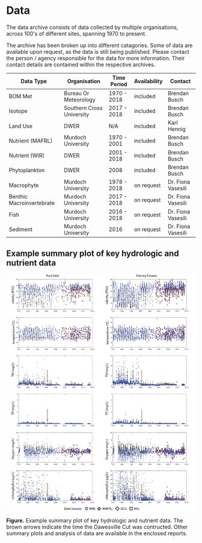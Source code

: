 # Data

The data archive consists of data collected by multiple organisations, across 100's of different sites, spanning 1970 to present.

The archive has been broken up into different catagories. Some of data are available upon request, as the data is still being published. Please contact the person / agency responsible for the data for more information. Their contact details are contained within the respective archives.

| Data Type                 | Organisation              | Time Period | Availability | Contact            |
| ------------------------- | ------------------------- | ----------- | ------------ | ------------------ |
| BOM Met                   | Bureau Or Meteorology     | 1970 - 2018 | included     | Brendan Busch      |
| Isotope                   | Southern Cross University | 2017 - 2018 | included     | Brendan Busch      |
| Land Use                  | DWER                      | N/A         | included     | Karl Hennig        |
| Nutrient (MAFRL)          | Murdoch University        | 1970 - 2001 | included     | Brendan Busch      |
| Nutrient (WIR)            | DWER                      | 2001 - 2018 | included     | Brendan Busch      |
| Phytoplankton             | DWER                      | 2008        | included     | Brendan Busch      |
| Macrophyte                | Murdoch University        | 1978 - 2018 | on request   | Dr. Fiona Vasesili |
| Benthic Macroinvertebrate | Murdoch University        | 2017 - 2018 | on request   | Dr. Fiona Vasesili |
| Fish                      | Murdoch University        | 2016 - 2018 | on request   | Dr. Fiona Vasesili |
| Sediment                  | Murdoch University        | 2016        | on request   | Dr. Fiona Vasesili |

## Example summary plot of key hydrologic and nutrient data

<img src="https://github.com/AquaticEcoDynamics/Peel_ARC/blob/master/Images/WaterQuality.png">

**Figure.** Example summary plot of key hydrologic and nutrient data. The brown arrows indicate the time the Dawesville Cut was contructed. Other summary plots and analysis of data are available in the enclosed reports.
